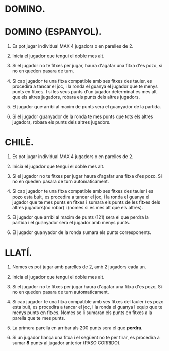 # DOMINO.

# DOMINO (ESPANYOL).
1. Es pot jugar individual MAX 4 jugadors o en parelles de 2.


2. Inicia el jugador que tengui el doble mes alt.


4. Si el jugador no te fitxes per jugar, haura d'agafar una fitxa d'es pozo, si no en queden pasara de turn. 


 4. Si cap jugador te una fitxa compatible amb ses fitxes des tauler, es procedira a tancar el joc, i la ronda el guanya el jugador que te menys punts en fitxes. I si les seus punts d'un jugador determinat es mes alt que els altres jugadors, robara els punts dels altres jugadors.


 5. El jugador que arribi al maxim de punts sera el guanyador de la partida.


 6. Si el jugador guanyador de la ronda te mes punts que tots els altres jugadors, robara els punts dels altres jugadors.
 


# CHILÈ.
1. Es pot jugar individual MAX 4 jugadors o en parelles de 2.


2. Inicia el jugador que tengui el doble mes alt.


3. Si el jugador no te fitxes per jugar haura d'agafar una fitxa d'es pozo. Si no en queden pasara de turn automaticament.


4. Si cap jugador te una fitxa compatible amb ses fitxes des tauler i es pozo esta buit, es procedira a tancar el joc, i la ronda el guanya el jugador que te mes punts en fitxes i sumara els punts de les fitxes dels altres jugadors(no robar) i (nomes si es mes alt que els altres).


5. El jugador que arribi al maxim de punts (121) sera el que perdra la partida i el guanyador sera el jugador amb menys punts.


6. El jugador guanyador de la ronda sumara els punts corresponents.

# LLATÍ.
1. Nomes es pot jugar amb parelles de 2, amb 2 jugadors cada un.


2. Inicia el jugador que tengui el doble mes alt.


3. Si el jugador no te fitxes per jugar haura d'agafar una fitxa d'es pozo, Si no en queden pasara de turn automaticament.


4. Si cap jugador te una fitxa compatible amb ses fitxes del tauler i es pozo esta buit, es procedira a tancar el joc, i la ronda el guanya l'equip que te menys punts en fitxes. Nomes se li sumaran els punts en fitxes a la parella que te mes punts.


5. La primera parella en arribar als 200 punts sera el que **perdra**.


6. Si un jugador llança una fitxa i el següent no te per tirar, es procedira a sumar **8** punts al jugador anterior (PASO CORRIDO).